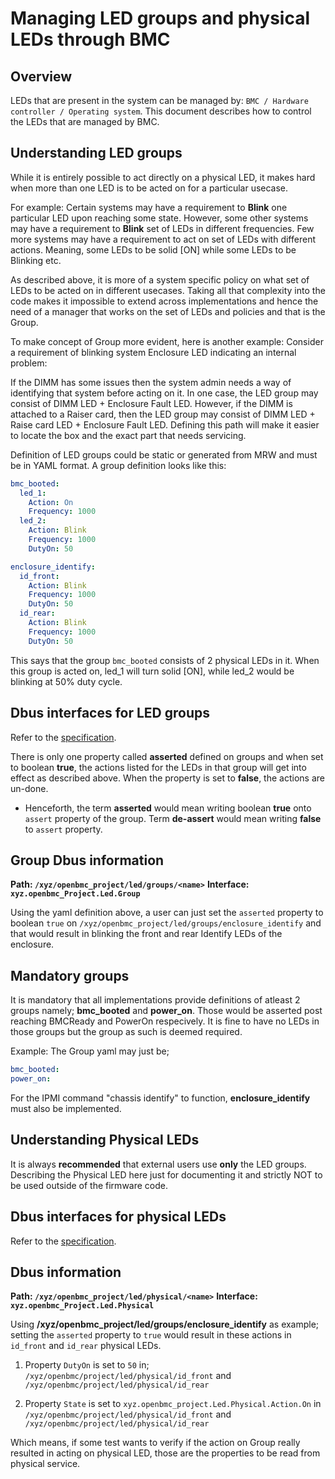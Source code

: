 # Managing LED groups and physical LEDs through BMC

## Overview

LEDs that are present in the system can be managed by:
`BMC / Hardware controller / Operating system`. This document describes how
to control the LEDs that are managed by BMC.

## Understanding LED groups

While it is entirely possible to act directly on a physical LED, it makes
hard when more than one LED is to be acted on for a particular usecase.

For example: Certain systems may have a requirement to **Blink** one particular
LED upon reaching some state. However, some other systems may have a requirement
to **Blink** set of LEDs in different frequencies. Few more systems may have a
requirement to act on set of LEDs with different actions. Meaning, some LEDs
to be solid [ON] while some LEDs to be Blinking etc.

As described above, it is more of a system specific policy on what set
of LEDs to be acted on in different usecases. Taking all that complexity into
the code makes it impossible to extend across implementations and hence the need
of a manager that works on the set of LEDs and policies and that is the Group.

To make concept of Group more evident, here is another example:
Consider a requirement of blinking system Enclosure LED indicating
an internal problem:

If the DIMM has some issues then the system admin needs a way of identifying
that system before acting on it. In one case, the LED group may consist of
DIMM LED + Enclosure Fault LED. However, if the DIMM is attached to a Raiser
card, then the LED group may consist of DIMM LED + Raise card LED + Enclosure
Fault LED. Defining this path will make it easier to locate the box and the
exact part that needs servicing.

Definition of LED groups could be static or generated from MRW and must be in
YAML format. A group definition looks like this:

```yaml
bmc_booted:
  led_1:
    Action: On
    Frequency: 1000
  led_2:
    Action: Blink
    Frequency: 1000
    DutyOn: 50

enclosure_identify:
  id_front:
    Action: Blink
    Frequency: 1000
    DutyOn: 50
  id_rear:
    Action: Blink
    Frequency: 1000
    DutyOn: 50
```

This says that the group `bmc_booted` consists of 2 physical LEDs in it.
When this group is acted on, led_1 will turn solid [ON], while led_2
would be blinking at 50% duty cycle.

## Dbus interfaces for LED groups

Refer to the [specification][specification].

[specification]: https://github.com/openbmc/phosphor-dbus-interfaces/blob/master/xyz/openbmc_project/Led/Group.interface.yaml

There is only one property called **asserted** defined on groups and when set to
boolean **true**, the actions listed for the LEDs in that group will get into
effect as described above.
When the property is set to **false**, the actions are un-done.

- Henceforth, the term **asserted** would mean writing boolean **true**
  onto `assert` property of the group. Term **de-assert** would mean
  writing **false** to `assert` property.

## Group Dbus information

**Path: `/xyz/openbmc_project/led/groups/<name>`**
**Interface: `xyz.openbmc_Project.Led.Group`**

Using the yaml definition above, a user can just set the `asserted` property to
boolean `true` on `/xyz/openbmc_project/led/groups/enclosure_identify` and that
would result in blinking the front and rear Identify LEDs of the enclosure.

## Mandatory groups

It is mandatory that all implementations provide definitions of atleast 2 groups
namely; **bmc_booted** and **power_on**. Those would be asserted post reaching
BMCReady and PowerOn respecively. It is fine to have no LEDs in those groups but
the group as such is deemed required.

Example: The Group yaml may just be;

```yaml
bmc_booted:
power_on:
```

For the IPMI command "chassis identify" to function, **enclosure_identify** must
also be implemented.

## Understanding Physical LEDs

It is always **recommended** that external users use **only** the LED groups.
Describing the Physical LED here just for documenting it and strictly NOT to
be used outside of the firmware code.

## Dbus interfaces for physical LEDs

Refer to the [specification][specification].

[specification]: https://github.com/openbmc/phosphor-dbus-interfaces/blob/master/xyz/openbmc_project/Led/Physical.interface.yaml

## Dbus information

**Path: `/xyz/openbmc_project/led/physical/<name>`**
**Interface: `xyz.openbmc_Project.Led.Physical`**

Using **/xyz/openbmc_project/led/groups/enclosure_identify** as example;
setting the `asserted` property to `true` would result in these actions in
`id_front` and `id_rear` physical LEDs.

1. Property `DutyOn` is set to `50` in;
   `/xyz/openbmc/project/led/physical/id_front` and
   `/xyz/openbmc/project/led/physical/id_rear`

2. Property `State` is set to `xyz.openbmc_project.Led.Physical.Action.On` in
   `/xyz/openbmc/project/led/physical/id_front` and
   `/xyz/openbmc/project/led/physical/id_rear`

Which means, if some test wants to verify if the action on Group really resulted
in acting on physical LED, those are the properties to be read from physical
service.
